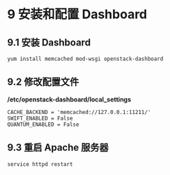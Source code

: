 # 9 安装和配置 Dashboard

## 9.1 安装 Dashboard
    
    yum install memcached mod-wsgi openstack-dashboard
    
## 9.2 修改配置文件

**/etc/openstack-dashboard/local_settings**

    CACHE_BACKEND = 'memcached://127.0.0.1:11211/'
    SWIFT_ENABLED = False
    QUANTUM_ENABLED = False
    
## 9.3 重启 Apache 服务器

    service httpd restart
